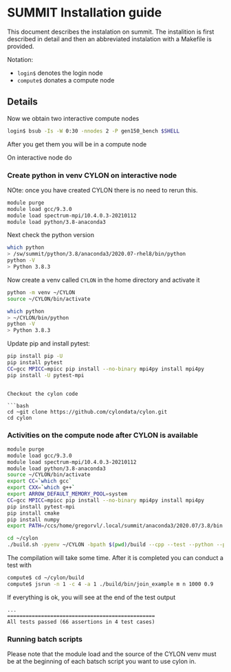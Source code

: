 # SUMMIT Installation guide

This document describes the instalation on summit. 
The instalition is first described in detail and then an abbreviated 
instalation with a Makefile is provided.

Notation:

* `login$` denotes the login node
* `compute$` donates a compute node

## Details

Now we obtain two interactive compute nodes

```bash
login$ bsub -Is -W 0:30 -nnodes 2 -P gen150_bench $SHELL
```

After you get them you will be in a compute node


On interactive node do

### Create python in venv CYLON on interactive node

NOte: once you have created CYLON there is no need to rerun this.

```bash
module purge
module load gcc/9.3.0
module load spectrum-mpi/10.4.0.3-20210112
module load python/3.8-anaconda3
```

Next check the python version 

```bash
which python
> /sw/summit/python/3.8/anaconda3/2020.07-rhel8/bin/python
python -V
> Python 3.8.3
```

Now create a venv called `CYLON` in the home directory and activate it

```bash
python -m venv ~/CYLON
source ~/CYLON/bin/activate
```

```bash
which python
> ~/CYLON/bin/python
python -V
> Python 3.8.3
```

Update pip and install pytest:

```bash
pip install pip -U
pip install pytest
CC=gcc MPICC=mpicc pip install --no-binary mpi4py install mpi4py
pip install -U pytest-mpi
```
```

Checkout the cylon code

```bash
cd ~git clone https://github.com/cylondata/cylon.git
cd cylon
```


### Activities on the compute node after CYLON is available

```bash
module purge
module load gcc/9.3.0
module load spectrum-mpi/10.4.0.3-20210112
module load python/3.8-anaconda3
source ~/CYLON/bin/activate
export CC=`which gcc`
export CXX=`which g++`
export ARROW_DEFAULT_MEMORY_POOL=system
CC=gcc MPICC=mpicc pip install --no-binary mpi4py install mpi4py
pip install pytest-mpi
pip install cmake
pip install numpy
export PATH=/ccs/home/gregorvl/.local/summit/anaconda3/2020.07/3.8/bin:$PATH

cd ~/cylon
./build.sh -pyenv ~/CYLON -bpath $(pwd)/build --cpp --test --python --pytest --cmake-flags "-DMPI_C_COMPILER=$(which mpicc) -DMPI_CXX_COMPILER=$(which mpicxx)  -DCYLON_CUSTOM_MPIRUN=jsrun -DCYLON_MPIRUN_PARALLELISM_FLAG=\"-n\" -DCYLON_CUSTOM_MPIRUN_PARAMS=\"-a 1\" " -j 4
```

The compilation will take some time. After it is completed you can conduct a test with

```bash
compute$ cd ~/cylon/build
compute$ jsrun -n 1 -c 4 -a 1 ./build/bin/join_example m n 1000 0.9
```

If everything is ok, you will see at the end of the test output

```
...
================================================
All tests passed (66 assertions in 4 test cases)
```


### Running batch scripts

Please note that the module load and the source of the CYLON venv must be at the beginning of each batsch script you want to use cylon in.
